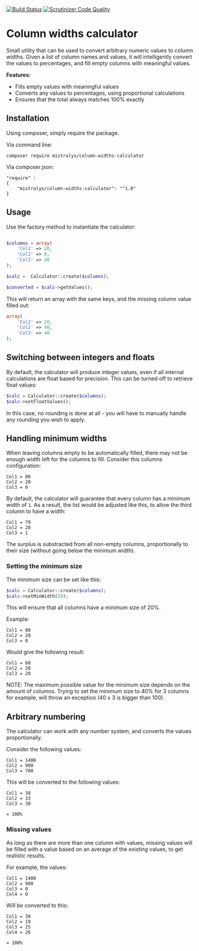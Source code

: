 [![Build Status](https://travis-ci.com/Mistralys/column-widths-calculator.svg?branch=master)](https://travis-ci.com/Mistralys/column-widths-calculator)
[![Scrutinizer Code Quality](https://scrutinizer-ci.com/g/Mistralys/column-widths-calculator/badges/quality-score.png?b=master)](https://scrutinizer-ci.com/g/Mistralys/column-widths-calculator/?branch=master)

# Column widths calculator

Small utility that can be used to convert arbitrary numeric values to column widths. Given a list of column names and values, it will intelligently convert the values to percentages, and fill empty columns with meaningful values.

**Features:**

  - Fills empty values with meaningful values
  - Converts any values to percentages, using proportional calculations
  - Ensures that the total always matches 100% exactly

## Installation

Using composer, simply require the package.

Via command line:

```
composer require mistralys/column-widths-calculator
```

Via composer.json:

```
"require" : 
{
    "mistralys/column-widths-calculator": "^1.0"
}
```

## Usage

Use the factory method to instantiate the calculator:

```php

$columns = array(
    'Col1' => 20,
    'Col2' => 0,
    'Col3' => 40
);

$calc =  Calculator::create($columns);

$converted = $calc->getValues();
```

This will return an array with the same keys, and the missing column value filled out:

```php
array(
    'Col1' => 20,
    'Col2' => 40,
    'Col3' => 40
);
```

## Switching between integers and floats

By default, the calculator will produce integer values, even if all internal calculations are float based for precision. This can be turned off to retrieve float values:

```php
$calc = Calculator::create($columns);
$calc->setFloatValues();
```

In this case, no rounding is done at all - you will have to manually handle any rounding you wish to apply.

## Handling minimum widths

When leaving columns empty to be automatically filled, there may not be enough width left for the columns to fill. Consider this columns configuration:

```
Col1 = 80
Col2 = 20
Col3 = 0
```

By default, the calculator will guarantee that every column has a minimum width of `1`. As a result, the list would be adjusted like this, to allow the third column to have a width:

```
Col1 = 79
Col2 = 20
Col3 = 1
```

The surplus is substracted from all non-empty columns, proportionally to their size (without going below the minimum width). 

### Setting the minimum size

The minimum size can be set like this:

```php
$calc = Calculator::create($columns);
$calc->setMinWidth(20);
```

This will ensure that all columns have a minimum size of 20%. 

Example:
 
```
Col1 = 80
Col2 = 20
Col3 = 0
```

Would give the following result:

```
Col1 = 60
Col2 = 20
Col3 = 20
```
 
NOTE: The maximum possible value for the minimum size depends on the amount of columns. Trying to set the minimum size to 40% for 3 columns for example, will throw an exception (40 x 3 is bigger than 100).


## Arbitrary numbering

The calculator can work with any number system, and converts the values proportionally.

Consider the following values:

```
Col1 = 1400
Col2 = 900
Col3 = 700
```

This will be converted to the following values:

```
Col1 = 38
Col2 = 33
Col3 = 30

= 100%
```

### Missing values

As long as there are more than one column with values, missing values will be filled with a value based on an average of the existing values, to get realistic results.

For example, the values:

```
Col1 = 1400
Col2 = 900
Col3 = 0
Col4 = 0 
```

Will be converted to this:

```
Col1 = 30
Col2 = 19
Col3 = 25
Col4 = 26

= 100%
```


